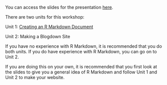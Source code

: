 You can access the slides for the presentation [here](https://momiji15.github.io/rladiesstl_rmarkdown/RLadiesSTL_Markdown040220#1).

There are two units for this workshop:

Unit 1: [Creating an R Markdown Document](https://github.com/momiji15/yearntolearn/blob/master/RLadies_STL/R_Markdown_Tutorial/Unit1.md)

Unit 2: Making a Blogdown Site

If you have no experience with R Markdown, it is recommended that you do both units. If you do have experience with R Markdown, you can go on to Unit 2.

If you are doing this on your own, it is recommended that you first look at the slides to give you a general idea of R Markdown and follow Unit 1 and Unit 2 to make your website.
